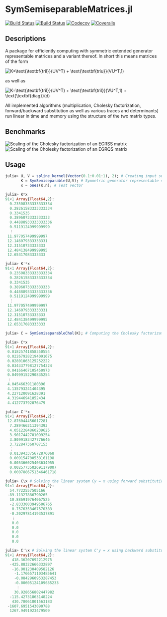 # SymSemiseparableMatrices.jl

[![Build Status](https://travis-ci.com/mipals/SymSemiseparableMatrices.jl.svg?branch=master)](https://travis-ci.com/mipals/SymSemiseparableMatrices.jl)
[![Build Status](https://ci.appveyor.com/api/projects/status/github/mipals/SymSemiseparableMatrices.jl?svg=true)](https://ci.appveyor.com/project/mipals/SymSemiseparableMatrices-jl)
[![Codecov](https://codecov.io/gh/mipals/SymSemiseparableMatrices.jl/branch/master/graph/badge.svg)](https://codecov.io/gh/mipals/SymSemiseparableMatrices.jl)
[![Coveralls](https://coveralls.io/repos/github/mipals/SymSemiseparableMatrices.jl/badge.svg?branch=master)](https://coveralls.io/github/mipals/SymSemiseparableMatrices.jl?branch=master)

## Descriptions
A package for efficiently computing with symmetric extended generator representable matrices and a variant thereof. In short this means matrices of the form

<img src="https://latex.codecogs.com/svg.latex?\dpi{100}&space;K=\text{\textbf{tril}}(UV^T)&space;&plus;&space;\text{\textbf{triu}}(VU^T,1)" title="K=\text{\textbf{tril}}(UV^T) + \text{\textbf{triu}}(VU^T,1)" />

as well as

<img src="https://latex.codecogs.com/svg.latex?\dpi{100}&space;K=\text{\textbf{tril}}(UV^T)&space;&plus;&space;\text{\textbf{tril}}(VU^T,1)&space;&plus;&space;\text{\textbf{diag}}(d)" title="K=\text{\textbf{tril}}(UV^T) + \text{\textbf{tril}}(VU^T,1) + \text{\textbf{diag}}(d)" />

All implemented algorithms (multiplication, Cholesky factorization, forward/backward substitution as well as various traces and determinants) run linear in time and memory using the structure of the two matrix types.

## Benchmarks
![Scaling of the Cholesky factorization of an EGRSS matrix](https://i.imgur.com/NFqfreO.png)
![Scaling of the Cholesky factorization of an EGRQS matrix](https://i.imgur.com/IuupJSP.png)

## Usage
```julia
julia> U, V = spline_kernel(Vector(0.1:0.01:1), 2); # Creating input such that K is positive definite
       K = SymSemiseparable(U,V); # Symmetric generator representable semiseparable matrix
       x = ones(K.n); # Test vector

julia> K*x
91×1 Array{Float64,2}:
  0.23508333333333334
  0.28261583333333334
  0.3341535          
  0.3896073333333333 
  0.44888933333333336
  0.5119124999999999 
  ⋮                  
 11.977057499999997  
 12.146079333333331  
 12.31510733333333   
 12.484138499999995  
 12.65317083333333 

julia> K'*x
91×1 Array{Float64,2}:
  0.23508333333333334
  0.28261583333333334
  0.3341535          
  0.3896073333333333 
  0.44888933333333336
  0.5119124999999999 
  ⋮                  
 11.977057499999997  
 12.146079333333331  
 12.31510733333333   
 12.484138499999995  
 12.65317083333333  
 
julia> C = SymSemiseparableChol(K); # Computing the Cholesky factorization of K

julia> C*x
91×1 Array{Float64,2}:
 0.01825741858350554 
 0.022679282194091675
 0.02801063125252222 
 0.034337798127754324
 0.04166467105450973 
 0.04999152290835254 
 ⋮                   
 4.045466391180396   
 4.135793241404395   
 4.227120091628391   
 4.319446941852434   
 4.412773792076479 

julia> C'*x
91×1 Array{Float64,2}:
 12.876044456017281    
  7.289466211394393    
  4.0512284860239625   
  3.9017442701099254   
  3.8099183427776646   
  3.722847360707153    
  ⋮                    
  0.013943375672876068 
  0.009154700538161198 
  0.005366025403634955 
  0.0025773502691179007
  0.0007886751346461718

julia> C\x # Solving the linear system Cy = x using forward substitution
91×1 Array{Float64,2}:
  54.7722557505166    
 -89.11327886790265   
  10.886919764067525  
  -2.8333003949506765 
   0.7576353467570383 
  -0.20297814193537891
   ⋮                  
   0.0                
   0.0                
   0.0                
   0.0                
   0.0    

julia> C'\x # Solving the linear system C'y = x using backward substitution
91×1 Array{Float64,2}:
   418.36207692212975   
  -425.88322666332897   
   -16.901230409582126  
    -1.1766571103485641 
    -0.0842960953287453 
    -0.00605124109635233
     ⋮                  
    30.928656802447982  
  -115.42731863148224   
   430.78061801563183   
 -1607.6951543090788    
  1267.9491923479509  

```

